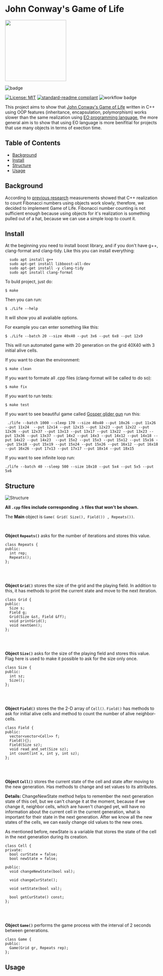 # John Conway's Game of Life 

<img src="https://play-lh.googleusercontent.com/4xtboOCl4G36He2_RUaYhI9v_eDIoXara2hAxDi99f1R5MwLjSI1QZ_CT6wLdjCTV3E" width="200" height="200" />

![badge](	https://img.shields.io/badge/C%2B%2B-00599C?style=for-the-badge&logo=c%2B%2B&logoColor=white)

[![License: MIT](https://img.shields.io/badge/License-MIT-yellow.svg)](https://github.com/potatmen/Life/blob/master/LICENSE.txt)
[![standard-readme compliant](https://img.shields.io/badge/readme%20style-standard-brightgreen.svg?style=flat-square)](https://github.com/RichardLitt/standard-readme)
![workflow badge](https://github.com/potatmen/Life/actions/workflows/Life.yml/badge.svg)


This project aims to show that [John Conway's Game of Life](https://en.wikipedia.org/wiki/Conway%27s_Game_of_Life) written in C++ using OOP features (inheritance, encapsulation, polymorphism) works slower than the same realization using [EO programming language](https://github.com/objectionary/eo), the more general aim is to show that using EO language is more benifitial for projects that use many objects in terms of exection time.


## Table of Contents

- [Background](#background)
- [Install](#install)
- [Structure](#structure)
- [Usage](#usage)

## Background

According to [previous research](https://github.com/yegor256/fibonacci) measurements showed that C++ realization to count Fibonacci numbers using objects work slowly, therefore, we decided to implement Game of Life. Fibonacci number counting is not sufficient enough because using objects for it's realization is something pulled out of a hat, because we can use a simple loop to count it.
    
## Install

At the beginning you need to install boost library, and if you don't have g++, clang-format and clang-tidy. Like this you can install everything:

```
  sudo apt install g++
  sudo apt-get install libboost-all-dev
  sudo apt-get install -y clang-tidy
  sudo apt install clang-format
```

To buld project, just do:

```
$ make
```

Then you can run:

```
$ ./Life --help
```

It will show you all avaliable options.


For example you can enter something like this:

```
$ ./Life --batch 20 --size 40x40 --put 3x6 --put 6x8 --put 12x9
```
This will run automated game with 20 generation on the grid 40X40 with 3 initial alive cells.

If you want to clean the environment:
```
$ make clean
```

If you want to formate all .cpp files (clang-format will be called to do so):
```
$ make fix
```

If you want to run tests:
```
$ make test
```

If you want to see beautiful game called [Gosper glider gun](https://conwaylife.com/wiki/Gosper_glider_gun) run this:

```
 ./life --batch 1000 --sleep 170 --size 40x40 --put 10x26 --put 11x26 --put 11x24  --put 12x14 --put 12x15 --put 12x23 --put 12x22 --put 12x36 --put 12x37 --put 13x13 --put 13x17 --put 13x22 --put 13x23 --put 13x36 --put 13x37 --put 14x2 --put 14x3 --put 14x12 --put 14x18 --put 14x22 --put 14x23  --put 15x2 --put 15x3 --put 15x12 --put 15x16 --put 15x18 --put 15x19 --put 15x24 --put 15x26 --put 16x12 --put 16x18 --put 16x26 --put 17x13 --put 17x17 --put 18x14 --put 18x15
```

If you want to see infinite loop run:
```
./life --batch 40 --sleep 500 --size 10x10 --put 5x4 --put 5x5 --put 5x6
```


## Structure

![Structure](https://user-images.githubusercontent.com/90863441/175309180-b1e63427-ae4c-48ce-9217-f70ea54096bd.png)


__All ```.cpp``` files include corresponding ```.h``` files that won't be shown.__

The __Main__ object is ```Game( Grid( Size(), Field()) , Repeats())```. 

<br />

__Object ```Repeats()```__ asks for the number of iterations and stores this value.

```
class Repeats {
public:
  int rep;
  Repeats();
};

```
<br />
<br />

__Object ```Grid()```__ stores the size of the grid and the playing field. In addition to this, it has methods to print the current state and move to the next iteration.

```
class Grid {
public:
  Size s;
  Field g;
  Grid(Size &st, Field &ff);
  void printGrid();
  void nextGen();
};

```
<br />
<br />

__Object ```Size()```__ asks for the size of the playing field and stores this value. Flag here is used to make it possible to ask for the size only once. 

```
class Size {
public:
  int sz;
  Size();
};

```

<br />
<br />

__Object ```Field()```__ stores the the 2-D array of ```Cell()```. ```Field()``` has methods to ask for initial alive cells and method to count the number of alive neighbor-cells.

```
class Field {
public:
  vector<vector<Cell>> f;
  Field(){};
  Field(Size sz);
  void read_and_set(Size sz);
  int count(int x, int y, int sz);
};
```
<br />
<br />

__Object ```Cell()```__ stores the current state of the cell and state after moving to the new generation. Has methods to change and set values to its attributes.

__Details:__ ChangeNewState method helps to remember the next generation state of this cell, but we can't change it at the moment, because if we change it, neighbor cells, which are haven't changed yet, will have no information about the current cell in the current generation, what is important for their state in the next generation. After we know all the new states of the cells, we can easily change old values to the new ones.

As mentioned before, newState is a variable that stores the state of the cell in the next generation during its creation. 

```
class Cell {
private:
  bool curState = false;
  bool newState = false;

public:
  void changeNewState(bool val);

  void changeCurState();

  void setState(bool val);

  bool getCurState() const;
};

```
<br />
<br />

__Object ```Game()```__ performs the game process with the interval of 2 seconds between generations.

```
class Game {
public:
  Game(Grid gr, Repeats rep);
};

```

## Usage
